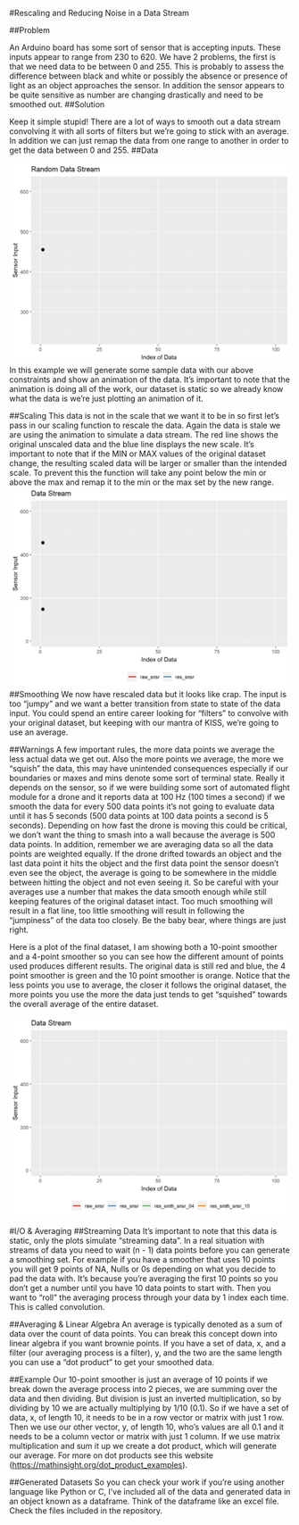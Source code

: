 #Rescaling and Reducing Noise in a Data Stream 

##Problem

An Arduino board has some sort of sensor that is accepting inputs. These inputs appear to range from 230 to 620. We have 2 problems, the first is that we need data to be between 0 and 255. This is probably to assess the difference between black and white or possibly the absence or presence of light as an object approaches the sensor. In addition the sensor appears to be quite sensitive as number are changing drastically and need to be smoothed out.
##Solution

Keep it simple stupid! There are a lot of ways to smooth out a data stream convolving it with all sorts of filters but we’re going to stick with an average. In addition we can just remap the data from one range to another in order to get the data between 0 and 255.
##Data

![til](https://github.com/henryngann/Rescaling-and-Reducing-Noise-in-a-Data-Stream/blob/main/download.gif)
In this example we will generate some sample data with our above constraints and show an animation of the data. It’s important to note that the animation is doing all of the work, our dataset is static so we already know what the data is we’re just plotting an animation of it.

##Scaling
This data is not in the scale that we want it to be in so first let’s pass in our scaling function to rescale the data. Again the data is stale we are using the animation to simulate a data stream. The red line shows the original unscaled data and the blue line displays the new scale. It’s important to note that if the MIN or MAX values of the original dataset change, the resulting scaled data will be larger or smaller than the intended scale. To prevent this the function will take any point below the min or above the max and remap it to the min or the max set by the new range.
![til](https://github.com/henryngann/Rescaling-and-Reducing-Noise-in-a-Data-Stream/blob/main/download%20(1).gif)
##Smoothing
We now have rescaled data but it looks like crap. The input is too “jumpy” and we want a better transition from state to state of the data input. You could spend an entire career looking for “filters” to convolve with your original dataset, but keeping with our mantra of KISS, we’re going to use an average.

##Warnings
A few important rules, the more data points we average the less actual data we get out. Also the more points we average, the more we “squish” the data, this may have unintended consequences especially if our boundaries or maxes and mins denote some sort of terminal state. Really it depends on the sensor, so if we were building some sort of automated flight module for a drone and it reports data at 100 Hz (100 times a second) if we smooth the data for every 500 data points it’s not going to evaluate data until it has 5 seconds (500 data points at 100 data points a second is 5 seconds). Depending on how fast the drone is moving this could be critical, we don’t want the thing to smash into a wall because the average is 500 data points. In addition, remember we are averaging data so all the data points are weighted equally. If the drone drifted towards an object and the last data point it hits the object and the first data point the sensor doesn’t even see the object, the average is going to be somewhere in the middle between hitting the object and not even seeing it. So be careful with your averages use a number that makes the data smooth enough while still keeping features of the original dataset intact. Too much smoothing will result in a flat line, too little smoothing will result in following the “jumpiness” of the data too closely. Be the baby bear, where things are just right.

Here is a plot of the final dataset, I am showing both a 10-point smoother and a 4-point smoother so you can see how the different amount of points used produces different results. The original data is still red and blue, the 4 point smoother is green and the 10 point smoother is orange. Notice that the less points you use to average, the closer it follows the original dataset, the more points you use the more the data just tends to get “squished” towards the overall average of the entire dataset.

![til](https://github.com/henryngann/Rescaling-and-Reducing-Noise-in-a-Data-Stream/blob/main/download%20(2).gif)

#I/O & Averaging
##Streaming Data
It’s important to note that this data is static, only the plots simulate “streaming data”. In a real situation with streams of data you need to wait (n - 1) data points before you can generate a smoothing set. For example if you have a smoother that uses 10 points you will get 9 points of NA, Nulls or 0s depending on what you decide to pad the data with. It’s because you’re averaging the first 10 points so you don’t get a number until you have 10 data points to start with. Then you want to “roll” the averaging process through your data by 1 index each time. This is called convolution.

##Averaging & Linear Algebra
An average is typically denoted as a sum of data over the count of data points. You can break this concept down into linear algebra if you want brownie points. If you have a set of data, x, and a filter (our averaging process is a filter), y, and the two are the same length you can use a “dot product” to get your smoothed data.

##Example
Our 10-point smoother is just an average of 10 points if we break down the average process into 2 pieces, we are summing over the data and then dividing. But division is just an inverted multiplication, so by dividing by 10 we are actually multiplying by 1/10 (0.1). So if we have a set of data, x, of length 10, it needs to be in a row vector or matrix with just 1 row. Then we use our other vector, y, of length 10, who’s values are all 0.1 and it needs to be a column vector or matrix with just 1 column. If we use matrix multiplication and sum it up we create a dot product, which will generate our average. For more on dot products see this website (https://mathinsight.org/dot_product_examples).

##Generated Datasets
So you can check your work if you’re using another language like Python or C, I’ve included all of the data and generated data in an object known as a dataframe. Think of the dataframe like an excel file. Check the files included in the repository.
